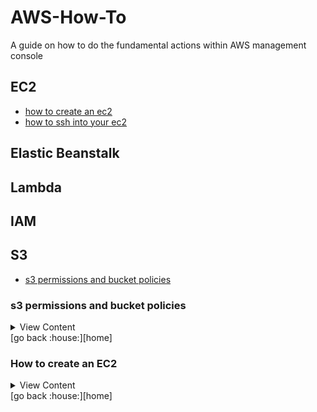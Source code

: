 # AWS-How-To

A guide on how to do the fundamental actions within AWS management console

## EC2
- [how to create an ec2][create-ec2]
- [how to ssh into your ec2][ssh-ec2]

## Elastic Beanstalk

## Lambda

## IAM

## S3
- [s3 permissions and bucket policies][s3-perm]

[s3-perm]:#s3-permissions-and-bucket-policies
[ssh-ec2]:#how-to-ssh-into-your-ec2
[create-ec2]:#how-create-an-ec2
[home]:#aws-how-to

### s3 permissions and bucket policies

<details>
<summary>
View Content
</summary>

1. go to iam
2. click users
3. create a new user
    - add name
    - provide access to the management console
    - make him an iam user
    - then create the user
4. go to s3 and create a bucket
5. after creating the bucket, click inside of it and go to properties
6. copy the bucket arn number
7. paste the arn inside this code block at the `Resource` property that
has the `my-example-bucket`

```
{
    "Version": "2012-10-17",
    "Statement": [
        {
            "Effect": "Allow",
            "Action": [
                "s3:ListAllMyBuckets",
                "s3:GetBucketLocation"
            ],
            "Resource": [
                "*"
            ]
        },
        {
            "Effect": "Allow",
            "Action": [
                "s3:ListBucket"
            ],
            "Resource": [
                "*"
            ]
        },
        {
            "Effect": "Allow",
            "Action": [
                "s3:PutObject",
                "s3:GetObject"
            ],
            "Resource": [
                "arn:aws:s3:::my-example-bucket/*"
            ]
        }
    ]
}
```
8. copy the example code above and go to newly created user account
9. In the permissions tab, click add permissions, and create inline policy
10. In the json tab, paste in the example code and click review policy
11. click create policy
12. login as the new user and go to s3 
(you should be able to see the buckets because the permissions allow it )
13. go to newly created bucket, and choose the properties tab
(verify that you don't have permissions to do anything)
14. go to the object tab and upload an image

</details>
[go back :house:][home]



### How to create an EC2
<details>
<summary>
View Content
</summary>

1. Log into management console and go to
    - Services > compute > ec2
    - The search bar and type in ec2
2. Click the "Launce instance" button
3. In the Instance Wizard Form 
    - Add the name of the instance and possibly add tags
    - [In Application and OS Images][ami-os]. Pick the AMI that you want to use for the OS ( or just leave it by default)
    - [In instance type][instance-type]. Choose the instance type that you believe your app needs
    - [In key pair(login)][key-pair]. Create a key pair, if you think you're going to need to SSH into it
    - [In network settings][net-settings]. Choose what type of VPC, security group, or security group name you want to assign to it
    - [In Configure storage][config-stor]. Choose the type of Block Storage you want to assign to your instance
    - [In advanaced details][adva-deta].You can do a lot of stuff. The User data section allows you add code that will be ran once the instance starts up

    [ami-os]:#more-on-application-and-os-images
    [instance-type]:#more-on-instance-type
    [key-pair]:#more-on-key-pair
    [net-settings]:#more-on-network-settings
    [config-stor]:#more-on-configure-storage
    [adva-deta]:#more-on-advanced-details

    #### More on Application and OS images

    #### More on Instance type

    #### More on Key Pair

    #### More on Network settings

    #### More on Configure storage

    #### More on Advanced details

</details>
[go back :house:][home]
